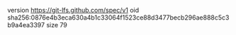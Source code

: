version https://git-lfs.github.com/spec/v1
oid sha256:0876e4b3eca630a4b1c33064f1523ce88d3477becb296ae888c5c3b9a4ea3397
size 79
